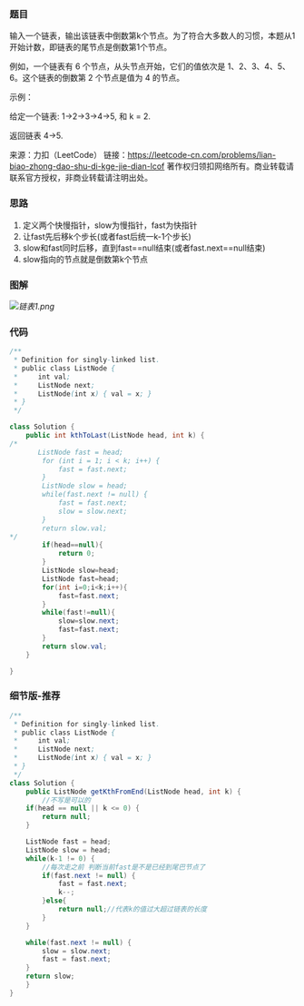 ### 题目

输入一个链表，输出该链表中倒数第k个节点。为了符合大多数人的习惯，本题从1开始计数，即链表的尾节点是倒数第1个节点。

例如，一个链表有 6 个节点，从头节点开始，它们的值依次是 1、2、3、4、5、6。这个链表的倒数第 2 个节点是值为 4 的节点。

 

示例：

给定一个链表: 1->2->3->4->5, 和 k = 2.

返回链表 4->5.

来源：力扣（LeetCode）
链接：https://leetcode-cn.com/problems/lian-biao-zhong-dao-shu-di-kge-jie-dian-lcof
著作权归领扣网络所有。商业转载请联系官方授权，非商业转载请注明出处。

### 思路

1. 定义两个快慢指针，slow为慢指针，fast为快指针
2. 让fast先后移k个步长(或者fast后统一k-1个步长)
3. slow和fast同时后移，直到fast==null结束(或者fast.next==null结束)
4. slow指向的节点就是倒数第k个节点

### 图解

*![链表1.png](https://pic.leetcode-cn.com/1609545461-ldSijv-%E9%93%BE%E8%A1%A81.png)*

### 代码

```java
/**
 * Definition for singly-linked list.
 * public class ListNode {
 *     int val;
 *     ListNode next;
 *     ListNode(int x) { val = x; }
 * }
 */

class Solution {
    public int kthToLast(ListNode head, int k) {
/*
       ListNode fast = head;
        for (int i = 1; i < k; i++) {
            fast = fast.next;
        }
        ListNode slow = head;
        while(fast.next != null) {
            fast = fast.next;
            slow = slow.next;
        }
        return slow.val;
*/
        if(head==null){
            return 0;
        }
        ListNode slow=head;
        ListNode fast=head;
        for(int i=0;i<k;i++){
            fast=fast.next;
        }
        while(fast!=null){
            slow=slow.next;
            fast=fast.next;
        }
        return slow.val;
    }

}
```



### 细节版-推荐

```java
/**
 * Definition for singly-linked list.
 * public class ListNode {
 *     int val;
 *     ListNode next;
 *     ListNode(int x) { val = x; }
 * }
 */
class Solution {
    public ListNode getKthFromEnd(ListNode head, int k) {
        //不写是可以的
    if(head == null || k <= 0) {
        return null;
    }

    ListNode fast = head;
    ListNode slow = head;
    while(k-1 != 0) {
        //每次走之前 判断当前fast是不是已经到尾巴节点了
        if(fast.next != null) {
            fast = fast.next;
            k--;
        }else{
            return null;//代表k的值过大超过链表的长度
        }
    }

    while(fast.next != null) {
        slow = slow.next;
        fast = fast.next;
    }
    return slow;
    }
}


```





